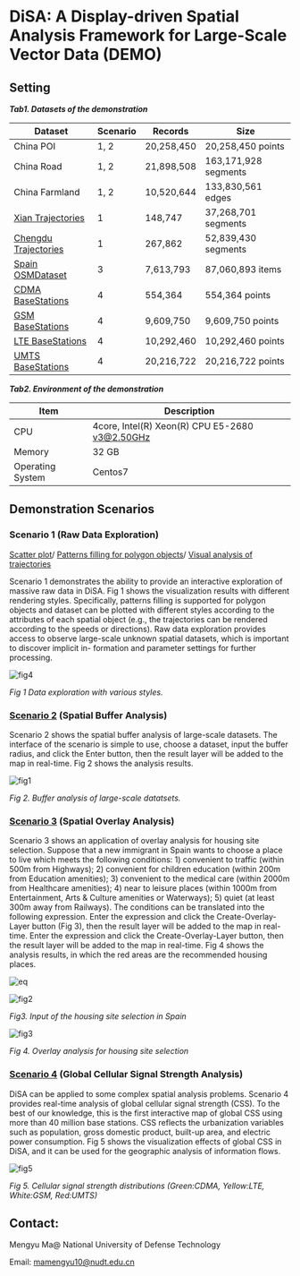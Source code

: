 # DiSA: A Display-driven Spatial Analysis Framework for Large-Scale Vector Data (DEMO)



## Setting


***Tab1. Datasets of the demonstration***

| Dataset |Scenario |Records |Size |
| -------------- | ---------- | ---------- | -------------------- |
| China POI |1, 2 |20,258,450  |20,258,450 points |
| China Road |1, 2 |21,898,508  |163,171,928 segments |
| China Farmland |1, 2 |10,520,644  |133,830,561 edges |
| [Xian Trajectories](https://outreach.didichuxing.com/research/opendata) | 1 |148,747  |37,268,701 segments |
| [Chengdu Trajectories](https://outreach.didichuxing.com/research/opendata) | 1 |267,862  |52,839,430 segments |
| [Spain OSMDataset](https://download.geofabrik.de/europe/spain-latest.osm.pbf) | 3 |7,613,793 |87,060,893 items |
| [CDMA BaseStations](https://opencellid.org/) | 4 | 554,364 | 554,364 points |
| [GSM BaseStations](https://opencellid.org/) | 4 | 9,609,750 | 9,609,750 points |
| [LTE BaseStations](https://opencellid.org/) | 4 |10,292,460 | 10,292,460 points |
| [UMTS BaseStations](https://opencellid.org/) | 4 | 20,216,722 | 20,216,722 points |

***Tab2.  Environment of the demonstration***

| Item             | Description                                    |
| ---------------- | ---------------------------------------------- |
| CPU              | 4core, Intel(R) Xeon(R) CPU E5-2680 v3@2.50GHz |
| Memory           | 32 GB                                          |
| Operating System | Centos7                                        |



## Demonstration Scenarios

### Scenario 1 (Raw Data Exploration)

[Scatter plot](http://www.higis.org.cn:8080/hivision/)/ [Patterns filling for polygon objects](http://www.higis.org.cn:8080/hivision_with_pattern/)/ [Visual analysis of trajectories](http://www.higis.org.cn:8080/TrajVISDEMO/)

Scenario 1 demonstrates the ability to provide an interactive exploration of massive raw data in DiSA. Fig 1 shows the visualization results with different rendering styles. Specifically, patterns filling is supported for polygon objects and dataset can be plotted with different styles according to the attributes of each spatial object (e.g., the trajectories can be rendered according to the speeds or directions). Raw data exploration provides access to observe large-scale unknown spatial datasets, which is important to discover implicit in-
formation and parameter settings for further processing. 

![fig4](./figures/fig4.JPG)

*Fig 1 Data exploration with various styles.*

### [Scenario 2](http://www.higis.org.cn:8080/hibuffer10million/) (Spatial Buffer Analysis)

Scenario 2 shows the spatial buffer analysis of large-scale datasets. The interface of the scenario is simple to use, choose a dataset, input the buffer radius, and click the Enter button, then the result layer will be added to the map in real-time. Fig 2 shows the analysis results.

![fig1](./figures/fig1.JPG)

*Fig 2. Buffer analysis of  large-scale datatsets.*

### [Scenario 3](http://www.higis.org.cn:8080/hibo/) (Spatial Overlay Analysis)

Scenario 3 shows an application of overlay analysis for housing site selection. Suppose that a new immigrant in Spain wants to choose a place to live which meets the following conditions: 1) convenient to traffic (within 500m from Highways); 2) convenient for children education (within 200m from Education amenities); 3) convenient to the medical care (within 2000m from Healthcare amenities); 4) near to leisure places (within 1000m from Entertainment, Arts & Culture amenities or Waterways); 5) quiet (at least 300m away from Railways). The conditions can be translated into the following expression. Enter the expression and click the Create-Overlay-Layer button (Fig 3), then the result layer will be added to the map in real-time. Enter the expression and click the Create-Overlay-Layer button, then the result layer will be added to the map in real-time. Fig 4 shows the analysis results, in which the red areas are the recommended housing places.


![eq](./figures/eq.JPG)


![fig2](./figures/fig2.JPG)

*Fig3. Input of the housing site selection in Spain*

![fig3](./figures/fig3.JPG)

*Fig 4. Overlay analysis for housing site selection*



### [Scenario 4](http://www.higis.org.cn:8080/CellTowerDEMO/) (Global Cellular Signal Strength Analysis)

DiSA can be applied to some complex spatial analysis problems. Scenario 4 provides real-time analysis of global cellular signal strength (CSS). To the best of our knowledge, this is the first interactive map of global CSS using more than 40 million base stations. CSS reflects the urbanization variables such as population, gross domestic product, built-up area, and electric power consumption. Fig 5 shows the visualization effects of global CSS in DiSA, and it can be used for the geographic analysis of information flows.

![fig5](./figures/fig5.JPG)

*Fig 5. Cellular signal strength distributions (Green:CDMA, Yellow:LTE, White:GSM, Red:UMTS)*

## Contact:

Mengyu Ma@ National University of Defense Technology

Email: mamengyu10@nudt.edu.cn
